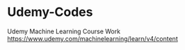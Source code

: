 # Udemy-Codes
Udemy Machine Learning Course Work
https://www.udemy.com/machinelearning/learn/v4/content
